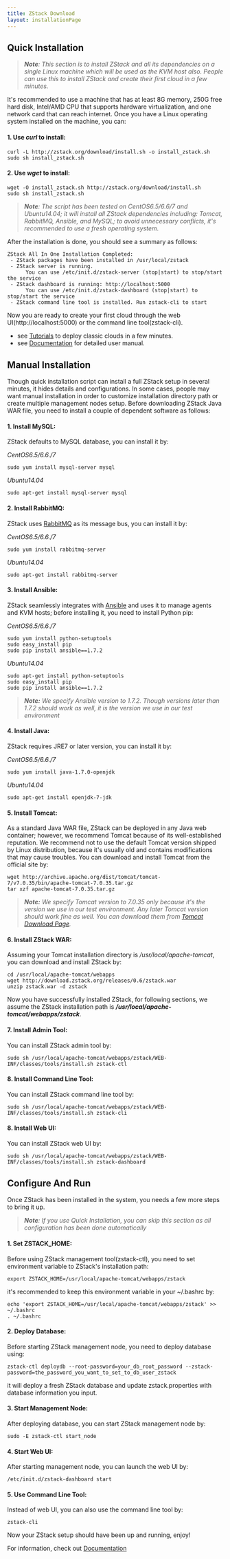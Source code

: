 ```yaml
---
title: ZStack Download
layout: installationPage
---
```


<h2 id="quickInstallation">Quick Installation</h2>

> ***Note**: This section is to install ZStack and all its dependencies on a single Linux machine which will be used as
the KVM host also. People can use this to install ZStack and create their first cloud in a few minutes.*

It's recommended to use a machine that has at least 8G memory, 250G free hard disk, Intel/AMD CPU that supports hardware
virtualization, and one network card that can reach internet. Once you have a Linux operating system installed on the machine,
you can:

#### 1. Use *curl* to install:

    curl -L http://zstack.org/download/install.sh -o install_zstack.sh
    sudo sh install_zstack.sh
    
#### 2. Use *wget* to install:

    wget -O install_zstack.sh http://zstack.org/download/install.sh 
    sudo sh install_zstack.sh
    
> ***Note**: The script has been tested on CentOS6.5/6.6/7 and Ubuntu14.04; it will install all ZStack dependencies including:
Tomcat, RabbitMQ, Ansible, and MySQL; to avoid unnecessary conflicts, it's recommended to use a fresh operating system.*

After the installation is done, you should see a summary as follows:

    ZStack All In One Installation Completed:
     - ZStack packages have been installed in /usr/local/zstack
     - ZStack server is running.
          You can use /etc/init.d/zstack-server (stop|start) to stop/start the service
     - ZStack dashboard is running: http://localhost:5000
          You can use /etc/init.d/zstack-dashboard (stop|start) to stop/start the service
     - ZStack command line tool is installed. Run zstack-cli to start
     
Now you are ready to create your first cloud through the web UI(http://localhost:5000) or the command line tool(zstack-cli).

+ see [Tutorials](../tutorials/index.html) to deploy classic clouds in a few minutes.
+ see [Documentation](../documentation/index.html) for detailed user manual.

<h2 id="manualInstallation" style="margin-top:30px">Manual Installation</h2>

Though quick installation script can install a full ZStack setup in several minutes, it hides details and configurations. In
some cases, people may want manual installation in order to customize installation directory path or create multiple management
nodes setup. Before downloading ZStack Java WAR file, you need to install a couple of dependent software as follows:

<h4 id="installMysql">1. Install MySQL:</h4>

ZStack defaults to MySQL database, you can install it by:

*CentOS6.5/6.6./7*

    sudo yum install mysql-server mysql
    
*Ubuntu14.04*

    sudo apt-get install mysql-server mysql
    
   
<h4 id="installRabbitMQ">2. Install RabbitMQ:</h4>

ZStack uses [RabbitMQ](http://www.rabbitmq.com/) as its message bus, you can install it by:

*CentOS6.5/6.6./7*

    sudo yum install rabbitmq-server
    
*Ubuntu14.04*

    sudo apt-get install rabbitmq-server
    
<h4 id="installAnsible">3. Install Ansible:</h4>

ZStack seamlessly integrates with [Ansible](http://www.ansible.com/home) and uses it to manage agents and KVM hosts; before installing it, you need to
install Python pip:

*CentOS6.5/6.6./7*

    sudo yum install python-setuptools
    sudo easy_install pip
    sudo pip install ansible==1.7.2
    
*Ubuntu14.04*

    sudo apt-get install python-setuptools
    sudo easy_install pip
    sudo pip install ansible==1.7.2
    
> ***Note:** We specify Ansible version to 1.7.2. Though versions later than 1.7.2 should work as well, it is the version we use in our test environment*

<h4 id="installJava">4. Install Java:</h4>

ZStack requires JRE7 or later version, you can install it by:

*CentOS6.5/6.6./7*

    sudo yum install java-1.7.0-openjdk
    
*Ubuntu14.04*

    sudo apt-get install openjdk-7-jdk
    
<h4 id="installTomcat">5. Install Tomcat:</h4>

As a standard Java WAR file, ZStack can be deployed in any Java web container; however, we recommend Tomcat because of its well-established
reputation. We recommend not to use the default Tomcat version shipped by Linux distribution, because it's usually old and contains modifications
that may cause troubles. You can download and install Tomcat from the official site by:

    wget http://archive.apache.org/dist/tomcat/tomcat-7/v7.0.35/bin/apache-tomcat-7.0.35.tar.gz
    tar xzf apache-tomcat-7.0.35.tar.gz
    
> ***Note:** We specify Tomcat version to 7.0.35 only because it's the version we use in our test environment. Any later Tomcat version should work fine as
well. You can download them from [Tomcat Download Page](http://tomcat.apache.org/download-70.cgi).*


<h4 id="installZstack">6. Install ZStack WAR:</h4>

Assuming your Tomcat installation directory is */usr/local/apache-tomcat*, you can download and install ZStack by:

    cd /usr/local/apache-tomcat/webapps
    wget http://download.zstack.org/releases/0.6/zstack.war
    unzip zstack.war -d zstack
    
Now you have successfully installed ZStack, for following sections, we assume the ZStack installation path is ***/usr/local/apache-tomcat/webapps/zstack***.

<h4 id="installAdminTool">7. Install Admin Tool:</h4>

You can install ZStack admin tool by:

    sudo sh /usr/local/apache-tomcat/webapps/zstack/WEB-INF/classes/tools/install.sh zstack-ctl
    
<h4 id="installCli">8. Install Command Line Tool:</h4>

You can install ZStack command line tool by:

    sudo sh /usr/local/apache-tomcat/webapps/zstack/WEB-INF/classes/tools/install.sh zstack-cli
    
<h4 id="installUI">8. Install Web UI:</h4>

You can install ZStack web UI by:

    sudo sh /usr/local/apache-tomcat/webapps/zstack/WEB-INF/classes/tools/install.sh zstack-dashboard

<h2 id="configuration" style="margin-top:30px">Configure And Run</h2>

Once ZStack has been installed in the system, you needs a few more steps to bring it up.

>***Note**: If you use *Quick Installation*, you can skip this section as all configuration has been done automatically*

<h4 id="setHome">1. Set ZSTACK_HOME:</h4>

Before using ZStack management tool(zstack-ctl), you need to set environment variable to ZStack's installation path:

    export ZSTACK_HOME=/usr/local/apache-tomcat/webapps/zstack
    
it's recommended to keep this environment variable in your ~/.bashrc by:

    echo 'export ZSTACK_HOME=/usr/local/apache-tomcat/webapps/zstack' >> ~/.bashrc
    . ~/.bashrc

<h4 id="deploydb">2. Deploy Database:</h4>

Before starting ZStack management node, you need to deploy database using:

    zstack-ctl deploydb --root-password=your_db_root_password --zstack-password=the_password_you_want_to_set_to_db_user_zstack
    
it will deploy a fresh ZStack database and update zstack.properties with database information you input.


<h4 id="startNode">3. Start Management Node:</h4>

After deploying database, you can start ZStack management node by:

    sudo -E zstack-ctl start_node
    
<h4 id="startUI">4. Start Web UI:</h4>

After starting management node, you can launch the web UI by:
  
    /etc/init.d/zstack-dashboard start
    
<h4 id="startCLI">5. Use Command Line Tool:</h4>

Instead of web UI, you can also use the command line tool by:

    zstack-cli

Now your ZStack setup should have been up and running, enjoy!

For information, check out [Documentation](../documentation/index.html) 
    
